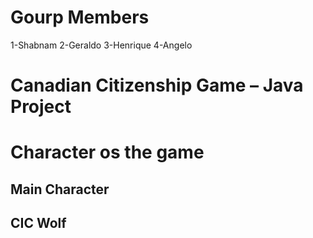 # Gourp Members
1-Shabnam
2-Geraldo
3-Henrique
4-Angelo

# Canadian Citizenship Game – Java Project 

# Character os the game

## Main Character

<imt srg="./images/hero1_1"/>

## CIC Wolf

<imt srg="./images/monster1_1"/>
